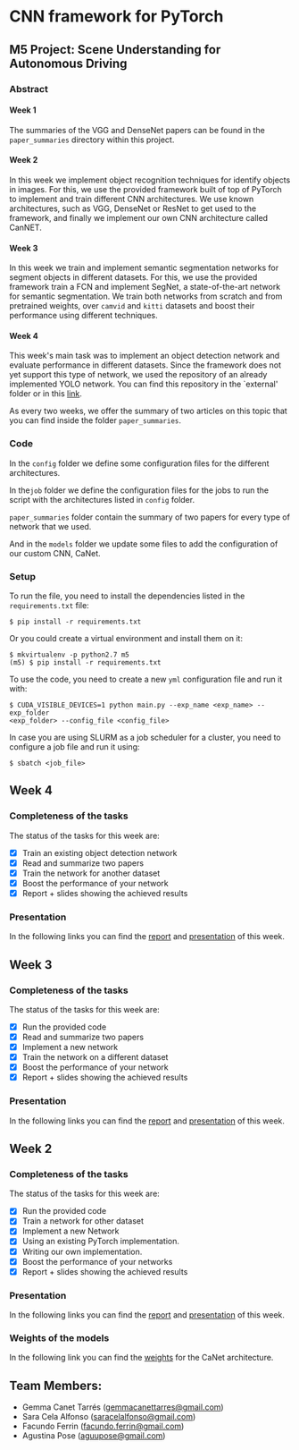 # CNN framework for PyTorch

## M5 Project: Scene Understanding for Autonomous Driving

### Abstract

#### Week 1
The summaries of the VGG and DenseNet papers can be found in the 
`paper_summaries` directory within this project.

#### Week 2
In this week we implement object recognition techniques for identify objects in 
images. For this, we use the provided framework built of top of PyTorch to 
implement and train different CNN architectures. We use known architectures, 
such as VGG, DenseNet or ResNet to get used to the framework, and finally we 
implement our own CNN architecture called CanNET.

#### Week 3
In this week we train and implement semantic segmentation networks for segment 
objects in different datasets. For this, we use the provided framework train a 
FCN and implement SegNet, a state-of-the-art network for semantic segmentation. 
We train both networks from scratch and from pretrained weights, over `camvid` 
and `kitti` datasets and boost their performance using different techniques.

#### Week 4
This week's main task was to implement an object detection network and evaluate 
performance in different datasets. Since the framework does not yet support this 
type of network, we used the repository of an already implemented YOLO network. 
You can find this repository in the `external' folder or in this 
[link](https://github.com/AlexeyAB/darknet). 

As every two weeks, we offer the summary of two articles on this topic that you 
can find inside the folder `paper_summaries`.

### Code

In the `config` folder we define some configuration files for the different 
architectures.

In the`job` folder we define the configuration files for the jobs to run the 
script with the architectures listed in `config` folder.

`paper_summaries` folder contain the summary of two papers for every type of
network that we used.

And in the `models` folder we update some files to add the configuration of our 
custom CNN, CaNet. 

### Setup

To run the file, you need to install the dependencies listed in the 
`requirements.txt` file:


```
$ pip install -r requirements.txt
```

Or you could create a virtual environment and install them on it:

```
$ mkvirtualenv -p python2.7 m5
(m5) $ pip install -r requirements.txt
```

To use the code, you need to create a new `yml` configuration file and run it 
with:

```
$ CUDA_VISIBLE_DEVICES=1 python main.py --exp_name <exp_name> --exp_folder 
<exp_folder> --config_file <config_file>
```

In case you are using SLURM as a job scheduler for a cluster, you need to 
configure a job file and run it using:

```
$ sbatch <job_file>
```


## Week 4

### Completeness of the tasks

The status of the tasks for this week are:

- [X] Train an existing object detection network 
- [X] Read and summarize two papers
- [X] Train the network for another dataset
- [X] Boost the performance of your network
- [X] Report + slides showing the achieved results 

### Presentation

In the following links you can find the 
[report](https://www.overleaf.com/read/qcfvbbgcrjfq) and 
[presentation](https://docs.google.com/presentation/d/1cgN1IeviTxtlPYSLyiDImsOqivyF8VM8kW_wCJrUytM/edit#slide=id.g558f7df010_0_256) 
of this week.


## Week 3

### Completeness of the tasks

The status of the tasks for this week are:

- [X] Run the provided code 
- [X] Read and summarize two papers
- [X] Implement a new network
- [X] Train the network on a different dataset
- [X] Boost the performance of your network
- [X] Report + slides showing the achieved results 

### Presentation

In the following links you can find the 
[report](https://www.overleaf.com/7622391142xnsbbbqtwhcd) and 
[presentation](https://docs.google.com/presentation/d/1fQPXDX5Zbv6USf3_KzVRJtGdBBPlMBIELjMuLztm_iE/edit?usp=sharing) 
of this week.


## Week 2

### Completeness of the tasks

The status of the tasks for this week are:

- [X] Run the provided code 
- [X] Train a network for other dataset
- [X] Implement a new Network
- [X] Using an existing PyTorch implementation.
- [X] Writing our own implementation.
- [X] Boost the performance of your networks 
- [X] Report + slides showing the achieved results 

### Presentation

In the following links you can find the 
[report](https://www.overleaf.com/read/vkbfjtmdyzhx) and 
[presentation](https://docs.google.com/presentation/d/1N-bBVhSZk_i_b0ar4wIW-FT0C_mkbmTev4YtfNO8FMQ/edit?usp=sharing) of this week.

### Weights of the models

In the following link you can find the 
[weights](https://drive.google.com/open?id=1DQszuEbTh61MMo1Z0tWf-z2ceZ1uiON6) 
for the CaNet architecture. 


## Team Members:

- Gemma Canet Tarrés (gemmacanettarres@gmail.com)
- Sara Cela Alfonso (saracelalfonso@gmail.com)
- Facundo Ferrin (facundo.ferrin@gmail.com)
- Agustina Pose (aguupose@gmail.com)
